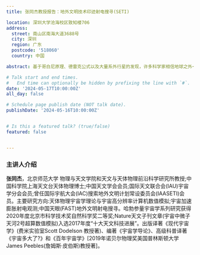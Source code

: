 ```yaml
---
title: 张同杰教授报告：地外文明技术印迹射电搜寻(SETI)

location: 深圳大学沧海校区致知楼706
address:
  street: 南山区南海大道3688号
  city: 深圳
  region: 广东
  postcode: '518060'
  country: 中国

abstract: 基于哥白尼原理、德雷克公式以及大量系外行星的发现，许多科学家相信地球之外一定存在着生命尤其是高级智慧生命(或文明)。中国天眼(FAST)是全世界最大的单天线射电望远镜，地外文明搜寻(Search for ExtraterrestrialIntelligence,SET)是其五大科学目标之一，它在低频射电L波段上极高的灵敏度对于SETI有着重要意义。基于FAST，我们开展了SETI后端共时巡天观测和系外行星目标观测。本报告介绍国际上的SETI观测历史;FAST进行SETI研究现状和最新进展;SKA进行SETI研究的展望。

# Talk start and end times.
#   End time can optionally be hidden by prefixing the line with `#`.
date: '2024-05-17T10:00:00Z'
all_day: false

# Schedule page publish date (NOT talk date).
publishDate: '2024-05-16T10:00:00Z'


# Is this a featured talk? (true/false)
featured: false


---
```


### 主讲人介绍
**张同杰**，北京师范大学 物理与天文学院和天文与天体物理前沿科学研究所教授;中国科学院上海天文台天体物理博士;中国天文学会会员;国际天文联合会(IAU)宇宙学分会会员;曾任国际宇航大会(IAC)搜索地外文明计划常设委员会(IAASETI)会员。主要研究方向:天体物理宇宙学理论与宇宙高分辨率计算机数值模拟;宇宙加速膨胀射电观测;中国天眼(FAST)地外文明射电搜寻。哈勃参量宇宙学系列研究获得2020年度北京市科学技术奖自然科学奖二等奖;Nature天文子刊文章(宇宙中微子天河2号超算数值模拟)入选2017年度“十大天文科技进展”。出版译著《现代宇宙学》(费米实验室Scott Dodelson 教授著)、编著《宇宙学导论》、高级科普译著《宇宙多大了?》和《百年宇宙学》[2019年诺贝尔物理奖美国普林斯顿大学James Peebles(詹姆斯·皮伯斯)教授著]。

